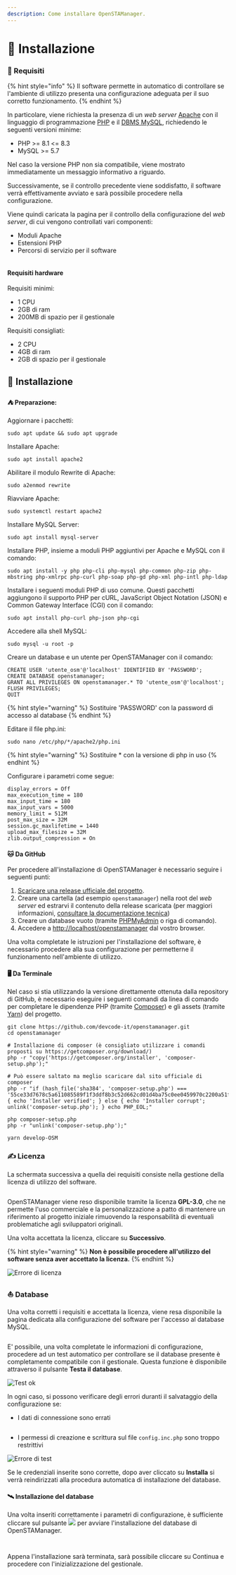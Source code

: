 ```yaml
---
description: Come installare OpenSTAManager.
---
```


# 🎯 Installazione

### 🔖 Requisiti

{% hint style="info" %}
Il software permette in automatico di controllare se l'ambiente di utilizzo presenta una configurazione adeguata per il suo corretto funzionamento.
{% endhint %}

In particolare, viene richiesta la presenza di un _web server_ [Apache](https://httpd.apache.org) con il linguaggio di programmazione [PHP](http://php.net) e il [DBMS MySQL](https://www.mysql.com), richiedendo le seguenti versioni minime:

* PHP >= 8.1 <= 8.3
* MySQL >= 5.7&#x20;

Nel caso la versione PHP non sia compatibile, viene mostrato immediatamente un messaggio informativo a riguardo.

Successivamente, se il controllo precedente viene soddisfatto, il software verrà effettivamente avviato e sarà possibile procedere nella configurazione.

Viene quindi caricata la pagina per il controllo della configurazione del _web server_, di cui vengono controllati vari componenti:

* Moduli Apache
* Estensioni PHP
* Percorsi di servizio per il software

<figure><img src="../../.gitbook/assets/immagine (18).png" alt=""><figcaption></figcaption></figure>

#### Requisiti hardware

Requisiti minimi:

* 1 CPU
* 2GB di ram
* 200MB di spazio per il gestionale

Requisiti consigliati:

* 2 CPU
* 4GB di ram
* 2GB di spazio per il gestionale

## 🎯 Installazione

#### ⛺ Preparazione:

Aggiornare i pacchetti:

```
sudo apt update && sudo apt upgrade
```

Installare Apache:

```
sudo apt install apache2
```

Abilitare il modulo Rewrite di Apache:

```
sudo a2enmod rewrite
```

Riavviare Apache:

```
sudo systemctl restart apache2
```

Installare MySQL Server:

```
sudo apt install mysql-server
```

Installare PHP, insieme a moduli PHP aggiuntivi per Apache e MySQL con il comando:

```
sudo apt install -y php php-cli php-mysql php-common php-zip php-mbstring php-xmlrpc php-curl php-soap php-gd php-xml php-intl php-ldap
```

Installare i seguenti moduli PHP di uso comune. Questi pacchetti aggiungono il supporto PHP per cURL, JavaScript Object Notation (JSON) e Common Gateway Interface (CGI) con il comando:

```
sudo apt install php-curl php-json php-cgi
```

Accedere alla shell MySQL:

```
sudo mysql -u root -p
```

Creare un database e un utente per OpenSTAManager con il comando:

```
CREATE USER 'utente_osm'@'localhost' IDENTIFIED BY 'PASSWORD';
CREATE DATABASE openstamanager;
GRANT ALL PRIVILEGES ON openstamanager.* TO 'utente_osm'@'localhost';
FLUSH PRIVILEGES;
QUIT
```

{% hint style="warning" %}
Sostituire 'PASSWORD' con la password di accesso al database
{% endhint %}

Editare il file php.ini:

```
sudo nano /etc/php/*/apache2/php.ini
```

{% hint style="warning" %}
Sostituire \* con la versione di php in uso
{% endhint %}

Configurare i parametri come segue:

```
display_errors = Off
max_execution_time = 180
max_input_time = 180
max_input_vars = 5000
memory_limit = 512M
post_max_size = 32M
session.gc_maxlifetime = 1440
upload_max_filesize = 32M
zlib.output_compression = On
```

#### 🐱 Da GitHub

Per procedere all'installazione di OpenSTAManager è necessario seguire i seguenti punti:

1. [Scaricare una release ufficiale del progetto](https://github.com/devcode-it/openstamanager/releases).
2. Creare una cartella (ad esempio `openstamanager`) nella root del _web server_ ed estrarvi il contenuto della release scaricata (per maggiori informazioni, [consultare la documentazione tecnica](installazione.md))
3. Creare un database vuoto (tramite [PHPMyAdmin](http://localhost/phpmyadmin/) o riga di comando).
4. Accedere a [http://localhost/openstamanager](http://localhost/openstamanager) dal vostro browser.

Una volta completate le istruzioni per l'installazione del software, è necessario procedere alla sua configurazione per permetterne il funzionamento nell'ambiente di utilizzo.

#### 🖥️ Da Terminale

Nel caso si stia utilizzando la versione direttamente ottenuta dalla repository di GitHub, è necessario eseguire i seguenti comandi da linea di comando per completare le dipendenze PHP (tramite [Composer](https://getcomposer.org)) e gli assets (tramite [Yarn](https://yarnpkg.com)) del progetto.

```
git clone https://github.com/devcode-it/openstamanager.git
cd openstamanager

# Installazione di composer (è consigliato utilizzare i comandi proposti su https://getcomposer.org/download/)
php -r "copy('https://getcomposer.org/installer', 'composer-setup.php');"

# Può essere saltato ma meglio scaricare dal sito ufficiale di composer
php -r "if (hash_file('sha384', 'composer-setup.php') === '55ce33d7678c5a611085589f1f3ddf8b3c52d662cd01d4ba75c0ee0459970c2200a51f492d557530c71c15d8dba01eae') { echo 'Installer verified'; } else { echo 'Installer corrupt'; unlink('composer-setup.php'); } echo PHP_EOL;"

php composer-setup.php
php -r "unlink('composer-setup.php');"

yarn develop-OSM
```

### ✍️ Licenza

La schermata successiva a quella dei requisiti consiste nella gestione della licenza di utilizzo del software.

<figure><img src="../../.gitbook/assets/immagine (1) (1).png" alt=""><figcaption></figcaption></figure>

OpenSTAManager viene reso disponibile tramite la licenza **GPL-3.0**, che ne permette l'uso commerciale e la personalizzazione a patto di mantenere un riferimento al progetto iniziale rimuovendo la responsabilità di eventuali problematiche agli sviluppatori originali.

Una volta accettata la licenza, cliccare su **Successivo**.

{% hint style="warning" %}
**Non è possibile procedere all'utilizzo del software senza aver accettato la licenza.**
{% endhint %}

![Errore di licenza](../../.gitbook/assets/license-error.png)

### ⛵ Database

Una volta corretti i requisiti e accettata la licenza, viene resa disponibile la pagina dedicata alla configurazione del software per l'accesso al database MySQL.

<figure><img src="../../.gitbook/assets/immagine (2) (1).png" alt=""><figcaption></figcaption></figure>

E' possibile, una volta completate le informazioni di configurazione, procedere ad un test automatico per controllare se il database presente è completamente compatibile con il gestionale. Questa funzione è disponibile attraverso il pulsante **Testa il database**.

![Test ok](../../.gitbook/assets/config-ok.png)

In ogni caso, si possono verificare degli errori duranti il salvataggio della configurazione se:

* I dati di connessione sono errati

<figure><img src="../../.gitbook/assets/immagine (3) (1).png" alt=""><figcaption></figcaption></figure>

* I permessi di creazione e scrittura sul file `config.inc.php` sono troppo restrittivi

![Errore di test](../../.gitbook/assets/write-error.png)

Se le credenziali inserite sono corrette, dopo aver cliccato su **Installa** si verrà reindirizzati alla procedura automatica di installazione del database.

#### 🛰️ Installazione del database

Una volta inseriti correttamente i parametri di configurazione, è sufficiente cliccare sul pulsante ![](../../.gitbook/assets/Installa!.PNG) per avviare l'installazione del database di OpenSTAManager.

<figure><img src="../../.gitbook/assets/immagine (4) (1).png" alt=""><figcaption></figcaption></figure>

<figure><img src="../../.gitbook/assets/immagine (5) (1).png" alt=""><figcaption></figcaption></figure>

Appena l'installazione sarà terminata, sarà possibile cliccare su Continua e procedere con l'inizializzazione del gestionale.

<figure><img src="../../.gitbook/assets/immagine (6) (1).png" alt=""><figcaption></figcaption></figure>

